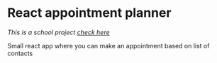 # React appointment planner

<i> This is a school project <a href="https://classy-souffle-cbd04c.netlify.app/">check here</a> </i>

Small react app where you can make an appointment based on list of contacts

